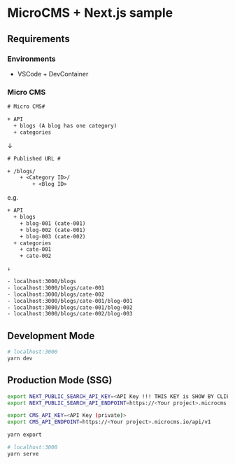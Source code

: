 # MicroCMS + Next.js sample

## Requirements

### Environments

* VSCode + DevContainer

### Micro CMS

```txt
# Micro CMS#

+ API
  + blogs (A blog has one category)
  + categories
```

↓

```txt
# Published URL #

+ /blogs/
    + <Category ID>/
        + <Blog ID>
```

e.g.

```txt
+ API
  + blogs
    + blog-001 (cate-001)
    + blog-002 (cate-001)
    + blog-003 (cate-002)
  + categories
    + cate-001
    + cate-002

↓

- localhost:3000/blogs
- localhost:3000/blogs/cate-001
- localhost:3000/blogs/cate-002
- localhost:3000/blogs/cate-001/blog-001
- localhost:3000/blogs/cate-001/blog-002
- localhost:3000/blogs/cate-002/blog-003
```

## Development Mode

```sh
# localhost:3000
yarn dev
```

## Production Mode (SSG)

```sh
export NEXT_PUBLIC_SEARCH_API_KEY=<API Key !!! THIS KEY is SHOW BY CLIENT !!!>
export NEXT_PUBLIC_SEARCH_API_ENDPOINT=https://<Your project>.microcms.io/api/v1

export CMS_API_KEY=<API Key (private)>
export CMS_API_ENDPOINT=https://<Your project>.microcms.io/api/v1

yarn export

# localhost:3000
yarn serve
```
